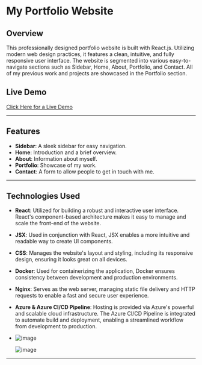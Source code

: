 # My Portfolio Website

## Overview
This professionally designed portfolio website is built with React.js. Utilizing modern web design practices, it features a clean, intuitive, and fully responsive user interface. The website is segmented into various easy-to-navigate sections such as Sidebar, Home, About, Portfolio, and Contact. All of my previous work and projects are showcased in the Portfolio section.

## Live Demo
[Click Here for a Live Demo](#)

---

## Features
- **Sidebar**: A sleek sidebar for easy navigation.
- **Home**: Introduction and a brief overview.
- **About**: Information about myself.
- **Portfolio**: Showcase of my work.
- **Contact**: A form to allow people to get in touch with me.

---

## Technologies Used
- **React**: Utilized for building a robust and interactive user interface. React's component-based architecture makes it easy to manage and scale the front-end of the website.

- **JSX**: Used in conjunction with React, JSX enables a more intuitive and readable way to create UI components.

- **CSS**: Manages the website's layout and styling, including its responsive design, ensuring it looks great on all devices.

- **Docker**: Used for containerizing the application, Docker ensures consistency between development and production environments.

- **Nginx**: Serves as the web server, managing static file delivery and HTTP requests to enable a fast and secure user experience.

- **Azure & Azure CI/CD Pipeline**: Hosting is provided via Azure's powerful and scalable cloud infrastructure. The Azure CI/CD Pipeline is integrated to automate build and deployment, enabling a streamlined workflow from development to production.
- ![image](https://github.com/ZRQ-rikkie/portfolio/assets/74203373/c4170803-2134-4c6f-88cc-73832b6e1eff)

  ![image](https://github.com/ZRQ-rikkie/portfolio/assets/74203373/0595898c-d6c5-4241-bc36-c3d5f15d47f5)




---





